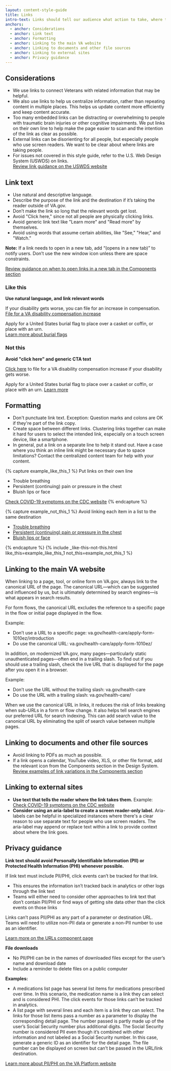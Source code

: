 ```yaml
---
layout: content-style-guide
title: Links
intro-text: Links should tell our audience what action to take, where to go next, or what information to expect when they select the link.
anchors:
  - anchor: Considerations
  - anchor: Link text
  - anchor: Formatting
  - anchor: Linking to the main VA website
  - anchor: Linking to documents and other file sources
  - anchor: Linking to external sites
  - anchor: Privacy guidance
---
```


## Considerations

* We use links to connect Veterans with related information that may be helpful. 
* We also use links to help us centralize information, rather than repeating content in multiple places. This helps us update content more efficiently and keep content accurate.
* Too many embedded links can be distracting or overwhelming to people with traumatic brain injuries or other cognitive impairments. We put links on their own line to help make the page easier to scan and the intention of the link as clear as possible.
* External links can be disorienting for all people, but especially people who use screen readers. We want to be clear about where links are taking people.
* For issues not covered in this style guide, refer to the U.S. Web Design System (USWDS) on links.<br>
[Review link guidance on the USWDS website](https://designsystem.digital.gov//components/link/)

## Link text

* Use natural and descriptive language.
* Describe the purpose of the link and the destination if it’s taking the reader outside of VA.gov.
* Don’t make the link so long that the relevant words get lost.
* Avoid "Click here," since not all people are physically clicking links. 
* Avoid generic link text like "Learn more" and "Read more" by themselves.
* Avoid using words that assume certain abilities, like "See," "Hear," and "Watch."

**Note:** If a link needs to open in a new tab, add “(opens in a new tab)” to notify users. Don’t use the new window icon unless there are space constraints.

[Review guidance on when to open links in a new tab in the Components section](https://design.va.gov/components/link/)

<div class="do-dont">
<div class="do-dont__do">
<h3 class="do-dont__heading">Like this</h3>
<div class="do-dont__content" markdown="1">
  
__Use natural language, and link relevant words__
  
If your disability gets worse, you can file for an increase in compensation.  
[File for a VA disability compensation increase](https://va.gov/disability/how-to-file-claim/)
  
Apply for a United States burial flag to place over a casket or coffin, or place with an urn.  
[Learn more about burial flags](https://www.va.gov/burials-memorials/memorial-items/burial-flags/)

</div>
</div>
<div class="do-dont__dont">
<h3 class="do-dont__heading">Not this</h3>
<div class="do-dont__content" markdown="1">
  
__Avoid "click here" and generic CTA text__

[Click here](https://va.gov/disability/how-to-file-claim/) to file for a VA disability compensation increase if your disability gets worse.

Apply for a United States burial flag to place over a casket or coffin, or place with an urn. 
[Learn more](https://www.va.gov/burials-memorials/memorial-items/burial-flags/)
  
</div>
</div>
</div>

## Formatting

* Don't punctuate link text. Exception: Question marks and colons are OK if they're part of the link copy.
* Create space between different links. Clustering links together can make it hard for users to select the intended link, especially on a touch screen device, like a smartphone.
* In general, put a link on a separate line to help it stand out. Have a case where you think an inline link might be necessary due to space limitations? Contact the centralized content team for help with your content.

{% capture example_like_this_1 %}
Put links on their own line
<ul>
  <li>Trouble breathing</li>
  <li>Persistent (continuing) pain or pressure in the chest</li>
  <li>Bluish lips or face</li>
</ul>
<a href="https://www.cdc.gov/coronavirus/2019-ncov/symptoms-testing/symptoms.html">Check COVID-19 symptoms on the CDC website</a>
{% endcapture %}

{% capture example_not_this_1 %}
Avoid linking each item in a list to the same destination
<ul>
  <li><a href="https://www.cdc.gov/coronavirus/2019-ncov/symptoms-testing/symptoms.html">Trouble breathing</a></li>
  <li><a href="https://www.cdc.gov/coronavirus/2019-ncov/symptoms-testing/symptoms.html">Persistent (continuing) pain or pressure in the chest</a></li>
  <li><a href="https://www.cdc.gov/coronavirus/2019-ncov/symptoms-testing/symptoms.html">Bluish lips or face</a></li>
</ul>
{% endcapture %}
{% include _like-this-not-this.html like_this=example_like_this_1 not_this=example_not_this_1 %}

## Linking to the main VA website

When linking to a page, tool, or online form on VA.gov, always link to the canonical URL of the page. The canonical URL—which can be suggested and influenced by us, but is ultimately determined by search engines—is what appears in search results. 

For form flows, the canonical URL excludes the reference to a specific page in the flow or initial page displayed in the flow.  

Example:
- Don’t use a URL to a specific page: va.gov/health-care/apply-form-1010ez/introduction
- Do use the canonical URL: va.gov/health-care/apply-form-1010ez/

In addition, on modernized VA.gov, many pages—particularly static unauthenticated pages—often end in a trailing slash. To find out if you should use a trailing slash, check the live URL that is displayed for the page after you open it in a browser. 

Example:
- Don’t use the URL without the trailing slash: va.gov/health-care 
- Do use the URL with a trailing slash: va.gov/health-care/

When we use the canonical URL in links, it reduces the risk of links breaking when sub-URLs in a form or flow change. It also helps tell search engines our preferred URL for search indexing. This can add search value to the canonical URL by eliminating the split of search value between multiple pages. 

## Linking to documents and other file sources
* Avoid linking to PDFs as much as possible. 
* If a link opens a calendar, YouTube video, XLS, or other file format, add the relevant icon from the Components section in the Design System.<br>
[Review examples of link variations in the Components section](https://design.va.gov/content-style-guide/links)

## Linking to external sites

* **Use text that tells the reader where the link takes them.** Example: [Check COVID-19 symptoms on the CDC website](https://www.cdc.gov/coronavirus/2019-ncov/symptoms-testing/symptoms.html)
* **Consider using an aria-label to create a screen reader-only label.** Aria-labels can be helpful in specialized instances where there's a clear reason to use separate text for people who use screen readers. The aria-label may append or replace text within a link to provide context about where the link goes.

## Privacy guidance

**Link text should avoid Personally Identifiable Information (PII) or Protected Health Information (PHI) whenever possible.**

If link text must include PII/PHI, click events can’t be tracked for that link.

-	This ensures the information isn’t tracked back in analytics or other logs through the link text
-	Teams will either need to consider other approaches to link text that don’t contain PII/PHI or find ways of getting site data other than the click events on those links
	
Links can’t pass PII/PHI as any part of a parameter or destination URL. Teams will need to utilize non-PII data or generate a non-PII number to use as an identifier.

[Learn more on the URLs component page](https://design.va.gov/ia/url-standards/)

**File downloads**

- No PII/PHI can be in the names of downloaded files except for the user’s name and download date
- Include a reminder to delete files on a public computer

**Examples:**

-	A medications list page has several list items for medications prescribed over time. In this scenario, the medication name is a link they can select and is considered PHI. The click events for those links can’t be tracked in analytics.
-	A list page with several lines and each item is a link they can select. The links for those list items pass a number as a parameter to display the corresponding detail page. The number passed is partly made up of the user’s Social Security number plus additional digits. The Social Security number is considered PII even though it’s combined with other information and not labeled as a Social Security number. In this case, generate a generic ID as an identifier for the detail page. The file number can be displayed on screen but can’t be passed in the URL/link destination.

[Learn more about PII/PHI on the VA Platform website](https://depo-platform-documentation.scrollhelp.site/research-design/what-is-pii)
